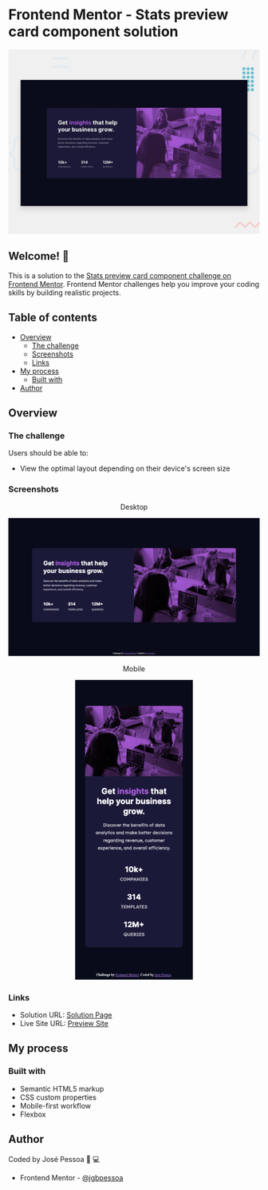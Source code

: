 # Frontend Mentor - Stats preview card component solution

<p align="center">
<img src="./design/desktop-preview.jpg"
     alt="Desktop Screenshot" width="800">
</p>

## Welcome! 👋

This is a solution to the [Stats preview card component challenge on Frontend Mentor](https://www.frontendmentor.io/challenges/stats-preview-card-component-8JqbgoU62). Frontend Mentor challenges help you improve your coding skills by building realistic projects.

## Table of contents

- [Overview](#overview)
  - [The challenge](#the-challenge)
  - [Screenshots](#screenshots)
  - [Links](#links)
- [My process](#my-process)
  - [Built with](#built-with)
- [Author](#author)

## Overview

### The challenge

Users should be able to:

- View the optimal layout depending on their device's screen size

### Screenshots

<p align="center">Desktop</p>

<p align="center">
<img src="./images/screenshot-desktop.png"
     alt="Desktop Screenshot" width="800">
</p>

<p align="center">Mobile</p>

<p align="center">
<img src="./images/screenshot-mobile.png"
     alt="Desktop Screenshot" height="600">
</p>

### Links

- Solution URL: [Solution Page](https://www.frontendmentor.io/solutions/stats-preview-card-component-using-html-and-css-flexbox-fhc0YIwsb)
- Live Site URL: [Preview Site](https://jgbpessoa.github.io/stats-preview-card/)

## My process

### Built with

- Semantic HTML5 markup
- CSS custom properties
- Mobile-first workflow
- Flexbox

## Author

Coded by José Pessoa 🧪 💻

- Frontend Mentor - [@jgbpessoa](https://www.frontendmentor.io/profile/jgbpessoa)
